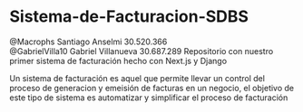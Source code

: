 # Sistema-de-Facturacion-SDBS  
@Macrophs Santiago Anselmi 30.520.366  
@GabrielVilla10 Gabriel Villanueva 30.687.289
Repositorio con nuestro primer sistema de facturación hecho con Next.js y Django  
 
 Un sistema de facturación es aquel que permite llevar un control del proceso de generacion y emeisión de facturas en un negocio, el objetivo de este tipo de sistema es automatizar y simplificar el proceso de facturación
